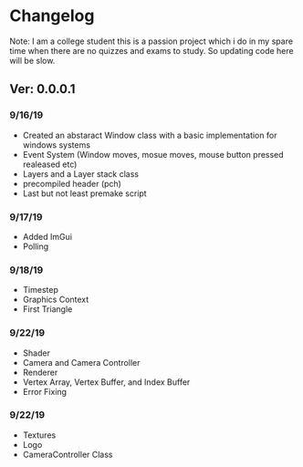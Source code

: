 # Changelog #

Note: I am a college student this is a passion project which i do in my spare time when there are no quizzes and exams to study. So updating code here will be slow.

## Ver: 0.0.0.1 ##

### 9/16/19 ###
- Created an abstaract Window class with a basic implementation for windows systems
- Event System (Window moves, mosue moves, mouse button pressed realeased etc)
- Layers and a Layer stack class
- precompiled header (pch)
- Last but not least premake script

### 9/17/19 ###
- Added ImGui
- Polling

### 9/18/19 ###
- Timestep
- Graphics Context
- First Triangle

### 9/22/19 ###
- Shader
- Camera and Camera Controller
- Renderer
- Vertex Array, Vertex Buffer, and Index Buffer
- Error Fixing

### 9/22/19 ###
- Textures
- Logo
- CameraController Class
